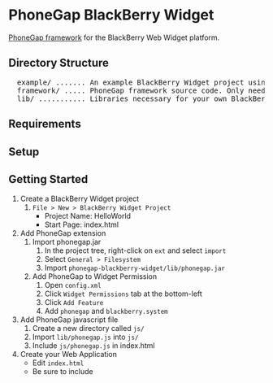 PhoneGap BlackBerry Widget
==========================
[PhoneGap framework](http://www.phonegap.com/) for the BlackBerry Web Widget platform. 

Directory Structure
-------------------
<pre>
  example/ ....... An example BlackBerry Widget project using the PhoneGap framework
  framework/ ..... PhoneGap framework source code. Only needed for contributors.
  lib/ ........... Libraries necessary for your own BlackBerry Widget projects
</pre>

Requirements
------------

Setup
-----

Getting Started
---------------
1. Create a BlackBerry Widget project
    1. `File > New > BlackBerry Widget Project`
        * Project Name: HelloWorld
        * Start Page: index.html
2. Add PhoneGap extension
    1. Import phonegap.jar
        1. In the project tree, right-click on `ext` and select `import`
        2. Select `General > Filesystem`
        3. Import `phonegap-blackberry-widget/lib/phonegap.jar`
    2. Add PhoneGap to Widget Permission
        1. Open `config.xml`
        2. Click `Widget Permissions` tab at the bottom-left
        3. Click `Add Feature`
        4. Add `phonegap` and `blackberry.system`
3. Add PhoneGap javascript file
    1. Create a new directory called `js/`
    2. Import `lib/phonegap.js` into `js/`
    3. Include `js/phonegap.js` in index.html
4. Create your Web Application
    * Edit `index.html`
    * Be sure to include